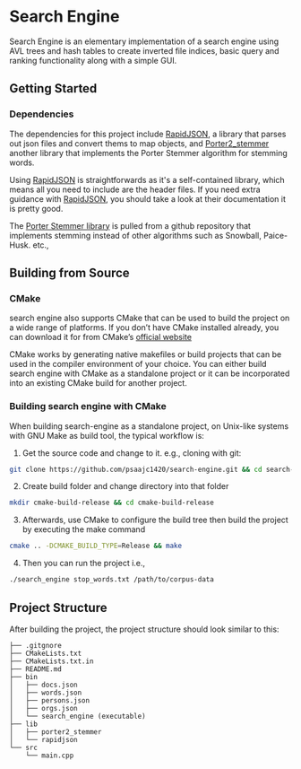 # Search Engine

Search Engine is an elementary implementation of a search engine using
AVL trees and hash tables to create inverted file indices, basic query and
ranking functionality along with a simple GUI.

## Getting Started

### Dependencies

The dependencies for this project include [RapidJSON](https://github.com/Tencent/rapidjson), 
a library that parses out json files and convert thems to map objects,
and [Porter2_stemmer](https://github.com/smassung/porter2_stemmer) another library that implements
the Porter Stemmer algorithm for stemming words.

Using [RapidJSON](https://github.com/Tencent/rapidjson) is straightforwards as it's a
self-contained library, which means all you need to include are the header files. If you need extra guidance with [RapidJSON](https://rapidjson.org/index.html), you should take a look at
their documentation it is pretty good.

The [Porter Stemmer library](https://github.com/smassung/porter2_stemmer) is pulled from a
github repository that implements stemming instead of other algorithms such as Snowball, Paice-Husk. etc.,

## Building from Source


### CMake


search engine also supports CMake that can be used to build the project on a wide
range of platforms. If you don’t have CMake installed already, you can
download it for from CMake’s [official
website](http://www.cmake.org>)

CMake works by generating native makefiles or build projects that can be
used in the compiler environment of your choice. You can either build
search engine with CMake as a standalone project or it can be incorporated into
an existing CMake build for another project.

### Building search engine with CMake

When building search-engine as a standalone project, on Unix-like systems with
GNU Make as build tool, the typical workflow is:

1. Get the source code and change to it. e.g., cloning with git:

```bash
git clone https://github.com/psaajc1420/search-engine.git && cd search-engine
```  

2. Create build folder and change directory into that folder

```bash
mkdir cmake-build-release && cd cmake-build-release
```

3. Afterwards, use CMake to configure the build tree then build the project by executing the make command
```bash
cmake .. -DCMAKE_BUILD_TYPE=Release && make
```

4. Then you can run the project i.e.,
```bash
./search_engine stop_words.txt /path/to/corpus-data
```


## Project Structure

After building the project, the project structure should look similar
to this:
``` text
├── .gitgnore
├── CMakeLists.txt
├── CMakeLists.txt.in
├── README.md
├── bin
│   ├── docs.json
│   ├── words.json
│   ├── persons.json
│   ├── orgs.json
│   └── search_engine (executable)
├── lib
│   ├── porter2_stemmer
│   └── rapidjson
└── src
    └── main.cpp
```
